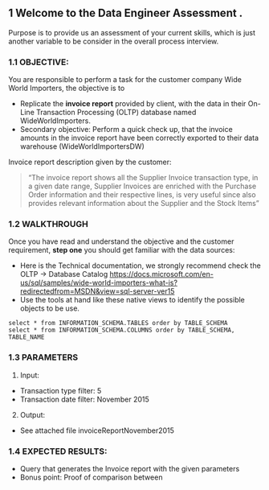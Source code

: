 ## 1	Welcome to the Data Engineer Assessment .

Purpose is to provide us an assessment of your current skills, which is just another variable to be consider in the overall process interview.

### 1.1	OBJECTIVE:
You are responsible to perform a task for the customer company Wide World Importers, the objective is to 
* Replicate the **invoice report** provided by client, with the data in their On-Line Transaction Processing (OLTP) database named WideWorldImporters.
* Secondary objective: Perform a quick check up, that the invoice amounts in the invoice report have been correctly exported to their data warehouse (WideWorldImportersDW)

Invoice report description given by the customer:
> “The invoice report shows all the Supplier Invoice transaction type, in a given date range, Supplier Invoices are enriched with the Purchase Order information and their respective lines, is very useful since also provides relevant information about the Supplier and the Stock Items” 

### 1.2	WALKTHROUGH
Once you have read and understand the objective and the customer requirement, **step one** you should get familiar with the data sources:
* Here is the Technical documentation, we strongly recommend check the OLTP   -> Database Catalog
https://docs.microsoft.com/en-us/sql/samples/wide-world-importers-what-is?redirectedfrom=MSDN&view=sql-server-ver15
* Use the tools at hand like these native views to identify the possible objects to be use.
```
select * from INFORMATION_SCHEMA.TABLES order by TABLE_SCHEMA
select * from INFORMATION_SCHEMA.COLUMNS order by TABLE_SCHEMA, TABLE_NAME
```
### 1.3	PARAMETERS
1. Input: 
 * Transaction type filter: 5
 * Transaction date filter: November 2015
2. Output:
* See attached file invoiceReportNovember2015

### 1.4	EXPECTED RESULTS:
 * Query that generates the Invoice report with the given parameters
 * Bonus point: Proof of comparison between 
